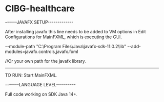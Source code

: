 # CIBG-healthcare

------JAVAFX SETUP-------------

After installing javafx this line needs to be added to VM options in Edit Configurations for MainFXML, which is executing the GUI.

--module-path "C:\Program Files\Java\javafx-sdk-11.0.2\lib" --add-modules=javafx.controls,javafx.fxml

//Or your own path for the javafx library.

-------------------------------

TO RUN: Start MainFXML.

-------LANGUAGE LEVEL----------

Full code working on SDK Java 14+.